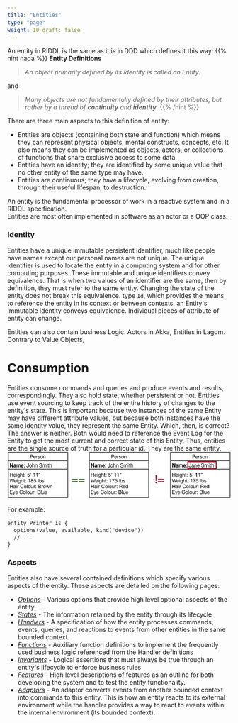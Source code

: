 ```yaml
---
title: "Entities"
type: "page"
weight: 10 draft: false
---
```


An entity in RIDDL is the same as it is in DDD which defines it this way:
{{% hint nada  %}}
**Entity Definitions**
> _An object primarily defined by its identity is called an Entity._ 

and

> _Many objects are not fundamentally defined by their attributes, but_ 
> _rather by a thread of **continuity** and **identity**._
{{% /hint %}}
 
There are three main aspects to this definition of entity:
* Entities are objects (containing both state and function) which means they can
  represent physical objects, mental constructs, concepts, etc. It also means
  they can be implemented as objects, actors, or collections of functions that
  share exclusive access to some data
* Entities have an identity;  they are identified by some unique value
  that no other entity of the same type may have.
* Entities are continuous; they have a lifecycle, evolving from creation, 
  through their useful lifespan, to destruction. 

An entity is the fundamental processor of work in a reactive system and in a RIDDL specification.  
Entities are most often implemented in software as an actor or a OOP class.

### Identity
Entities have a unique immutable persistent identifier, much like people have names except our 
personal names are not unique. The unique identifier is used to locate the entity in a computing 
system and for other computing purposes. These immutable and unique identifiers convey 
equivalence. That is when two values of an identifier are the same, then by definition, they 
must refer to the same entity.  Changing the state of the entity does not break this equivalence. 
type `Id`, which provides the means to reference the entity in its context or
between contexts. an Entity's immutable identity conveys equivalence.
Individual pieces of attribute of entity can change.

Entities can also contain business Logic. Actors in Akka, Entities in Lagom.
Contrary to Value Objects, 

# Consumption
Entities consume commands and queries and produce events and results,
correspondingly. They also hold state, whether persistent or not. Entities use
event sourcing to keep track of the entire history of changes to the entity's
state. This is important because two instances of the same Entity may have different 
attribute values, but because both instances have the same identity value, they represent 
the same Entity. Which, then, is correct? The answer is neither. Both would need to 
reference the Event Log for the Entity to get the most current and correct state of
this Entity. Thus, entities are the single source of truth for a particular id.
They are the same entity.
![Entities](../../../../../../static/images/entities.png "Entities")




For example:
```riddl
entity Printer is {
  options(value, available, kind("device"))
  // ...
}
```

### Aspects
Entities also have several contained definitions which specify various aspects of the entity. 
These aspects are detailed on the following pages: 

* [_Options_](options) - Various options that provide high level optional aspects of the entity.
* [_States_](state) - The information retained by the entity through its lifecycle
* [_Handlers_](handler) - A specification of how the entity processes 
  commands, events, queries, and reactions to events from other entities in the same bounded 
  context.
* [_Functions_](function) - Auxiliary function definitions to implement the
  frequently used business logic referenced from the Handler definitions
* [_Invariants_](invariants) - Logical assertions that must always be true 
  through an entity's lifecycle to enforce business rules
* [_Features_](features) - High level descriptions of features as an outline for both developing 
  the system and to test the entity functionality. 
* [_Adaptors_]() - An adaptor converts events from another bounded context into
  commands to this entity. This is how an entity reacts to its external environment while the 
  handler provides a way to react to events within the internal environment (its bounded context).

